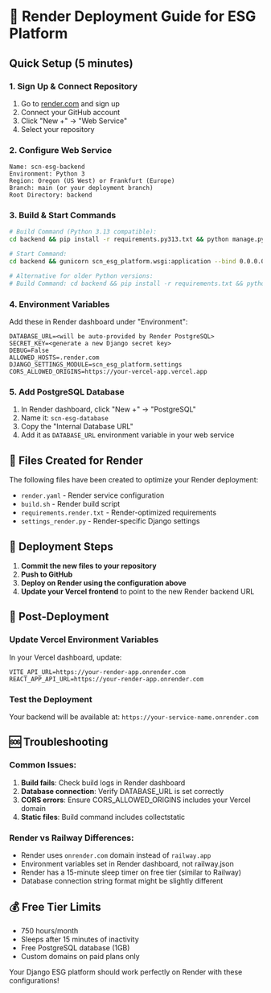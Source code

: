 # 🚀 Render Deployment Guide for ESG Platform

## Quick Setup (5 minutes)

### 1. Sign Up & Connect Repository
1. Go to [render.com](https://render.com) and sign up
2. Connect your GitHub account
3. Click "New +" → "Web Service"
4. Select your repository

### 2. Configure Web Service
```
Name: scn-esg-backend
Environment: Python 3
Region: Oregon (US West) or Frankfurt (Europe)
Branch: main (or your deployment branch)
Root Directory: backend
```

### 3. Build & Start Commands
```bash
# Build Command (Python 3.13 compatible):
cd backend && pip install -r requirements.py313.txt && python manage.py collectstatic --noinput && python manage.py migrate && python create_test_users.py

# Start Command:
cd backend && gunicorn scn_esg_platform.wsgi:application --bind 0.0.0.0:$PORT

# Alternative for older Python versions:
# Build Command: cd backend && pip install -r requirements.txt && python manage.py collectstatic --noinput && python manage.py migrate && python create_test_users.py
```

### 4. Environment Variables
Add these in Render dashboard under "Environment":

```
DATABASE_URL=<will be auto-provided by Render PostgreSQL>
SECRET_KEY=<generate a new Django secret key>
DEBUG=False
ALLOWED_HOSTS=.render.com
DJANGO_SETTINGS_MODULE=scn_esg_platform.settings
CORS_ALLOWED_ORIGINS=https://your-vercel-app.vercel.app
```

### 5. Add PostgreSQL Database
1. In Render dashboard, click "New +" → "PostgreSQL"
2. Name it: `scn-esg-database`
3. Copy the "Internal Database URL"
4. Add it as `DATABASE_URL` environment variable in your web service

## 🔧 Files Created for Render

The following files have been created to optimize your Render deployment:

- `render.yaml` - Render service configuration
- `build.sh` - Render build script
- `requirements.render.txt` - Render-optimized requirements
- `settings_render.py` - Render-specific Django settings

## 🚀 Deployment Steps

1. **Commit the new files to your repository**
2. **Push to GitHub**
3. **Deploy on Render using the configuration above**
4. **Update your Vercel frontend** to point to the new Render backend URL

## 📝 Post-Deployment

### Update Vercel Environment Variables
In your Vercel dashboard, update:
```
VITE_API_URL=https://your-render-app.onrender.com
REACT_APP_API_URL=https://your-render-app.onrender.com
```

### Test the Deployment
Your backend will be available at: `https://your-service-name.onrender.com`

## 🆘 Troubleshooting

### Common Issues:
1. **Build fails**: Check build logs in Render dashboard
2. **Database connection**: Verify DATABASE_URL is set correctly
3. **CORS errors**: Ensure CORS_ALLOWED_ORIGINS includes your Vercel domain
4. **Static files**: Build command includes collectstatic

### Render vs Railway Differences:
- Render uses `onrender.com` domain instead of `railway.app`
- Environment variables set in Render dashboard, not railway.json
- Render has a 15-minute sleep timer on free tier (similar to Railway)
- Database connection string format might be slightly different

## 💰 Free Tier Limits
- 750 hours/month
- Sleeps after 15 minutes of inactivity
- Free PostgreSQL database (1GB)
- Custom domains on paid plans only

Your Django ESG platform should work perfectly on Render with these configurations!
